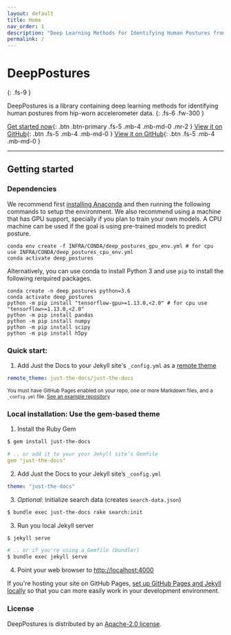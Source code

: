 ```yaml
---
layout: default
title: Home
nav_order: 1
description: "Deep Learning Methods for Identifying Human Postures from Hip-Worn Accelerometer Data"
permalink: /
---
```


# DeepPostures
{: .fs-9 }

DeepPostures is a library containing deep learning methods for identifying human postures from hip-worn accelerometer data.
{: .fs-6 .fw-300 }

[Get started now](#getting-started){: .btn .btn-primary .fs-5 .mb-4 .mb-md-0 .mr-2 } [View it on GitHub](https://github.com/ADALabUCSD/DeepPostures){: .btn .fs-5 .mb-4 .mb-md-0 } [View it on GitHub](https://github.com/ADALabUCSD/DeepPostures){: .btn .fs-5 .mb-4 .mb-md-0 }

---

## Getting started

### Dependencies

We recommend first [installing Anaconda](https://docs.anaconda.com/anaconda/install/) and then running the following commands to setup the environment. We also recommend using a machine that has GPU support, specially if you plan to train your own models. A CPU machine can be used if the goal is using pre-trained models to predict posture.

    conda env create -f INFRA/CONDA/deep_postures_gpu_env.yml # for cpu use INFRA/CONDA/deep_postures_cpu_env.yml
    conda activate deep_postures


Alternatively, you can use conda to install Python 3 and use `pip` to install the following rerquired packages.
    
    conda create -n deep_postures python=3.6
    conda activate deep_postures
    python -m pip install "tensorflow-gpu>=1.13.0,<2.0" # for cpu use "tensorflow>=1.13.0,<2.0"
    python -m pip install pandas
    python -m pip install numpy
    python -m pip install scipy
    python -m pip install h5py

### Quick start:

1. Add Just the Docs to your Jekyll site's `_config.yml` as a [remote theme](https://blog.github.com/2017-11-29-use-any-theme-with-github-pages/)

```yaml
remote_theme: just-the-docs/just-the-docs
```

<small>You must have GitHub Pages enabled on your repo, one or more Markdown files, and a `_config.yml` file. [See an example repository](https://github.com/pmarsceill/jtd-remote)</small>

### Local installation: Use the gem-based theme

1. Install the Ruby Gem
  ```bash
  $ gem install just-the-docs
  ```
  ```yaml
  # .. or add it to your your Jekyll site’s Gemfile
  gem "just-the-docs"
  ```

2. Add Just the Docs to your Jekyll site’s `_config.yml`
  ```yaml
  theme: "just-the-docs"
  ```

3. _Optional:_ Initialize search data (creates `search-data.json`)
  ```bash
  $ bundle exec just-the-docs rake search:init
  ```

3. Run you local Jekyll server
  ```bash
  $ jekyll serve
  ```
  ```bash
  # .. or if you're using a Gemfile (bundler)
  $ bundle exec jekyll serve
  ```

4. Point your web browser to [http://localhost:4000](http://localhost:4000)

If you're hosting your site on GitHub Pages, [set up GitHub Pages and Jekyll locally](https://help.github.com/en/articles/setting-up-your-github-pages-site-locally-with-jekyll) so that you can more easily work in your development environment.

<!-- ### Configure Just the Docs

- [See configuration options]({{ site.baseurl }}{% link docs/configuration.md %})

---

## About the project

Just the Docs is &copy; 2017-{{ "now" | date: "%Y" }} by [Patrick Marsceill](http://patrickmarsceill.com). -->

### License

DeepPostures is distributed by an [Apache-2.0 license](https://github.com/ADALabUCSD/DeepPostures/blob/master/LICENSE).

<!-- ### Contributing

When contributing to this repository, please first discuss the change you wish to make via issue,
email, or any other method with the owners of this repository before making a change. Read more about becoming a contributor in [our GitHub repo](https://github.com/just-the-docs/just-the-docs#contributing).

#### Thank you to the contributors of Just the Docs!

<ul class="list-style-none">
{% for contributor in site.github.contributors %}
  <li class="d-inline-block mr-1">
     <a href="{{ contributor.html_url }}"><img src="{{ contributor.avatar_url }}" width="32" height="32" alt="{{ contributor.login }}"/></a>
  </li>
{% endfor %}
</ul>

### Code of Conduct

Just the Docs is committed to fostering a welcoming community.

[View our Code of Conduct](https://github.com/just-the-docs/just-the-docs/tree/main/CODE_OF_CONDUCT.md) on our GitHub repository. -->
